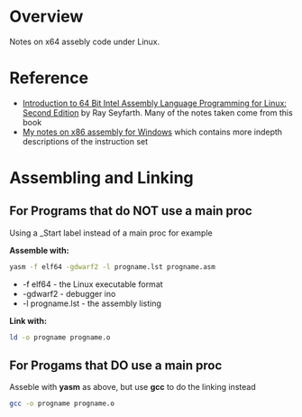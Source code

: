 # Overview

Notes on x64 assebly code under Linux.

# Reference

* [Introduction to 64 Bit Intel Assembly Language Programming for Linux: Second Edition](https://www.amazon.com/gp/product/B008H7HL3M/ref=oh_aui_d_detailpage_o00_?ie=UTF8&psc=1) by Ray Seyfarth.  Many of the notes taken come from this book
* [My notes on x86 assembly for Windows](https://github.com/GitLeeRepo/x64AsmNotes/blob/master/Windows_x64AsmNotes.md) which contains more indepth descriptions of the instruction set

# Assembling and Linking

## For Programs that do NOT use a main proc 

Using a _Start label instead of a main proc for example

**Assemble with:**

```bash
yasm -f elf64 -gdwarf2 -l progname.lst progname.asm
```

* -f elf64 - the Linux executable format
* -gdwarf2 - debugger ino
* -l progname.lst - the assembly listing

**Link with:**

```bash
ld -o progname progname.o
```

## For Progams that DO use a main proc

Asseble with **yasm** as above, but use **gcc** to do the linking instead

```bash
gcc -o progname progname.o
```

